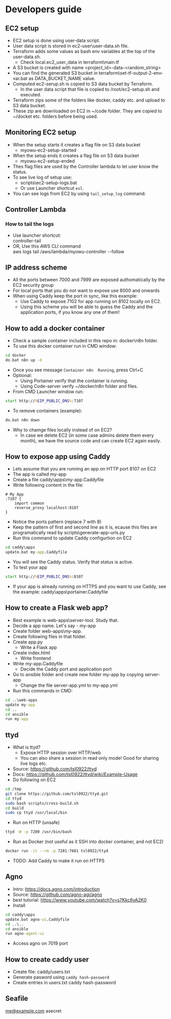 # Developers guide


## EC2 setup 
- EC2 setup is done using user-data script.
- User data script is stored in ec2-user\user-data.sh file.
- Terraform adds some values as bash env variables at the top of the user-data.sh.
    - Check local.ec2_user_data in terraform\main.tf
- A S3 bucket is created with name <project_id>-data-<random_string>
- You can find the generated S3 bucket in terraform\set-tf-output-2-env-var.bat as DATA_BUCKET_NAME value.
- Computed ec2-serup.sh is copied to S3 data bucket by Terraform. 
    - In the user data script that file is copied to /root/ec2-setup.sh and executed.
- Terraform zips some of the folders like docker, caddy etc. and upload to S3 data bucket.
- These zip are downloaded on EC2 in ~/code folder. They are copied to ~/docket etc. folders before being used. 


## Monitoring EC2 setup
- When the setup starts it creates a flag file on S3 data bucket
    - myowu-ec2-setup-started
- When the setup ends it creates a flag file on S3 data bucket
    - myowu-ec2-setup-ended
- Thes flag files are used by the Controller lambda to let user know the status.
- To see live log of setup use:
    - scripts\ec2-setup-logs.bat
    - Or use Launcher shortcut ``esl``.
- You can see logs from EC2 by using ``tail_setup_log`` command.


## Controller Lambda
### How to tail the logs
- Use launcher shortcut:  
controller-tail  
- OR, Use this AWS CLI command  
aws logs tail /aws/lambda/myowu-controller --follow  


## IP address scheme
- All the ports between 7000 and 7999 are exposed authomatically by the EC2 security group
- For local ports that you do not want to expose use 8000 and onwards
- When using Caddy keep the port in sync, like this example:
    - Use Caddy to expose 7102 for app running on 8102 locally on EC2.
    - Using this scheme you will be able to guess the Caddy and the application ports, if you know any one of them!


## How to add a docker container
- Check a sample container included in this repo in: docker\n8n folder.
- To use this docker container run in CMD window:
```bat
cd docker
do.bat n8n up -d
```
- Once you see message ``Container n8n  Running``, press Ctrl+C
- Optional: 
    - Using Portainer verify that the container is running.
    - Using Code-server verify ~/docker/n8n folder and files.
- From CMD Launcher window run:
```bat
start http://%EIP_PUBLIC_DNS%:7107
```
- To remove containers (example):
```bat
do.bat n8n down
```
- Why to chamge files locally instead of on EC2?
    - In case we delete EC2 (in some case admins delete them every month), we have the source code and can create EC2 again easily.


## How to expose app using Caddy
- Lets assume that you are running an app on HTTP port 8107 on EC2
- The app is called my-app
- Create a file caddy\apps\my-app.Caddyfile
- Write following content in the file:
```text
# My App
:7107 {
    import common
    reverse_proxy localhost:8107
}
```
- Notice the ports pattern (replace 7 with 8)
- Keep the pattern of first and second line as it is, ecause this files are programatically read by scripts\generate-app-urls.py
- Run this command to update Caddy configurtion on EC2
```bat
cd caddy\apps
update.bat my-app.Caddyfile
```
- You will see the Caddy status. Verify that status is active.
- To test your app 
```bat
start http://%EIP_PUBLIC_DNS%:8107
```
- If your app is already running on HTTPS and you want to use Caddy, see the example: caddy\apps\portainer.Caddyfile

## How to create a Flask web app?
- Best example is web-apps\server-tool. Study that.
- Decide a app name. Let's say - my-app
- Create folder web-apps\my-app. 
- Create following files in that folder.
- Create app.py
    - Write a Flask app
- Create index.html
    - Write frontend
- Write my-app.Caddyfile
    - Decide the Caddy port and application port
- Go to ansible folder and create new folder my-app by copying server-app
    - Change the file server-app.yml to my-app.yml
- Run this commands in CMD:
```bat
cd ..\web-apps
update my-app
cd ..
cd ansible
run my-app
```


## ttyd
- What is ttyd?
    - Expose HTTP session over HTTP/web
    - You can also share a session in read only mode! Good for sharing live logs etc. 
- Source: https://github.com/tsl0922/ttyd
- Docs: https://github.com/tsl0922/ttyd/wiki/Example-Usage
- Do following on EC2
```bash
cd /tmp
git clone https://github.com/tsl0922/ttyd.git
cd ttyd
sudo bash scripts/cross-build.sh
cd build
sudo cp ttyd /usr/local/bin
```
- Run on HTTP (unsafe)
```bash
ttyd -W -p 7200 /usr/bin/bash
```
- Run as Docker (not useful as it SSH into docker container, and not EC2)
```bash
docker run -it --rm -p 7201:7681 tsl0922/ttyd
```
- TODO: Add Caddy to make it run on HTTPS


## Agno
- Intro: https://docs.agno.com/introduction
- Source: https://github.com/agno-agi/agno
- best tutorial: https://www.youtube.com/watch?v=s7Kkc6vA2K0
- Install
```cmd
cd caddy\apps
update.bat agno-ui.Caddyfile
cd ..\..
cd ansible
run agno-agent-ui
```
- Access agno on 7019 port


## How to create caddy user
- Create file: caddy/users.txt
- Generate pasword using ``caddy hash-password``
- Create entries in users.txt
caddy hash-password


## Seafile
me@example.com 
asecret 